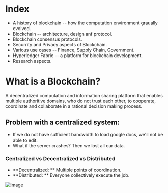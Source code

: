 # Index
* A history of blockchain -- how the computation environment graually evolved.
* Blockchain -- architecture, design anf protocol.
* Blockchain consensus protocols.
* Securrity and Privacy aspects of Blockchain.
* Various use cases -- Finance, Supply Chain, Government.
* Hyperledger Fabric -- a platform for blockchain development.
* Research aspects.

# What is a Blockchain?
A decentralized computation and information sharing platform that enables multiple authoritive domains, who do not trust each other, to cooperate, 
coordinate and collaborate in a rational decision making process.

## Problem with a centralized system:
* If we do not have sufficient bandwidth to load google docs, we'll not be able to edit.
* What if the server crashes? Then we lost all our data.

### Centralized vs Decentralized vs Distributed

* **Decentralized: ** Multiple points of coordination.
* **Distributed: ** Everyone collectively execute the job.
<p>
  
![image](https://user-images.githubusercontent.com/32765126/147952924-dd50bf96-32b0-4dda-a203-6ec1b46da42d.png)

</p>
